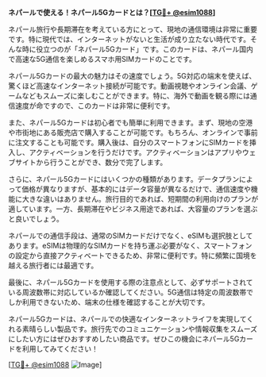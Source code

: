 **ネパールで使える！ネパール5Gカードとは？[[TG💪+ @esim1088](https://t.me/s/esim1088)]**

ネパール旅行や長期滞在を考えている方にとって、現地の通信環境は非常に重要です。特に現代では、インターネットがないと生活が成り立たない時代です。そんな時に役立つのが「ネパール5Gカード」です。このカードは、ネパール国内で高速な5G通信を楽しめるスマホ用SIMカードのことです。

ネパール5Gカードの最大の魅力はその速度でしょう。5G対応の端末を使えば、驚くほど高速なインターネット接続が可能です。動画視聴やオンライン会議、ゲームなどもスムーズに楽しむことができます。特に、海外で動画を観る際には通信速度が命ですので、このカードは非常に便利です。

また、ネパール5Gカードは初心者でも簡単に利用できます。まず、現地の空港や市街地にある販売店で購入することが可能です。もちろん、オンラインで事前に注文することも可能です。購入後は、自分のスマートフォンにSIMカードを挿入し、アクティベーションを行うだけです。アクティベーションはアプリやウェブサイトから行うことができ、数分で完了します。

さらに、ネパール5Gカードにはいくつかの種類があります。データプランによって価格が異なりますが、基本的にはデータ容量が異なるだけで、通信速度や機能に大きな違いはありません。旅行目的であれば、短期間の利用向けのプランが適しています。一方、長期滞在やビジネス用途であれば、大容量のプランを選ぶと良いでしょう。

ネパールでの通信手段は、通常のSIMカードだけでなく、eSIMも選択肢としてあります。eSIMは物理的なSIMカードを持ち運ぶ必要がなく、スマートフォンの設定から直接アクティベートできるため、非常に便利です。特に頻繁に国境を越える旅行者には最適です。

最後に、ネパール5Gカードを使用する際の注意点として、必ずサポートされている周波数帯に対応しているか確認してください。5G通信は特定の周波数帯でしか利用できないため、端末の仕様を確認することが大切です。

ネパール5Gカードは、ネパールでの快適なインターネットライフを実現してくれる素晴らしい製品です。旅行先でのコミュニケーションや情報収集をスムーズにしたい方にはぜひおすすめしたい商品です。ぜひこの機会にネパール5Gカードを利用してみてください！

[[TG💪+ @esim1088](https://t.me/s/esim1088) ![Image](https://i.postimg.cc/Y0z9fWf4/image.png)]
